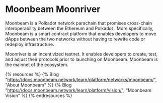 # Moonbeam Moonriver

Moonbeam is a Polkadot network parachain that promises cross-chain interoperability between the Ethereum and Polkadot . More specifically, Moonbeam is a smart contract platform that enables developers to move dApps between the two networks without having to rewrite code or redeploy infrastructure.

Moonriver is an incentivized testnet. It enables developers to create, test, and adjust their protocols prior to launching on Moonbeam. Moonbeam is the mainnet of the ecosystem.

{% resources %}
  {% Blog "https://docs.moonbeam.network/learn/platform/networks/moonbeam/", "About Moonbeam" %}
  {% Blog "https://docs.moonbeam.network/learn/platform/vision/", "Moonbeam Vision" %}
{% endresources %}
